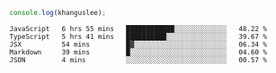 ```js
console.log(khanguslee);
```

<!--START_SECTION:waka-->
```text
JavaScript   6 hrs 55 mins   ████████████░░░░░░░░░░░░░   48.22 % 
TypeScript   5 hrs 41 mins   ██████████░░░░░░░░░░░░░░░   39.67 % 
JSX          54 mins         █▓░░░░░░░░░░░░░░░░░░░░░░░   06.34 % 
Markdown     39 mins         █░░░░░░░░░░░░░░░░░░░░░░░░   04.60 % 
JSON         4 mins          ░░░░░░░░░░░░░░░░░░░░░░░░░   00.57 % 
```
<!--END_SECTION:waka-->

<!--
**khanguslee/khanguslee** is a ✨ _special_ ✨ repository because its `README.md` (this file) appears on your GitHub profile.

Here are some ideas to get you started:

- 🔭 I’m currently working on ...
- 🌱 I’m currently learning ...
- 👯 I’m looking to collaborate on ...
- 🤔 I’m looking for help with ...
- 💬 Ask me about ...
- 📫 How to reach me: ...
- 😄 Pronouns: ...
- ⚡ Fun fact: ...
-->
